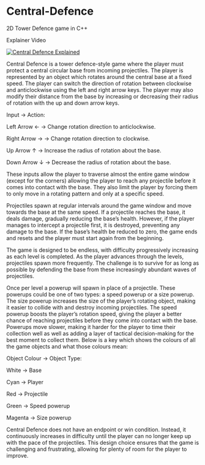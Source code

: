 # Central-Defence

2D Tower Defence game in C++

 Explainer Video

 [![Central Defence Explained](https://img.youtube.com/vi/7UC6AMXg7TQ/0.jpg)](https://www.youtube.com/watch?v=7UC6AMXg7TQ)

Central Defence is a tower defence-style game where the player must protect a central circular base from incoming projectiles. The player is represented by an object which rotates around the central base at a fixed speed. The player can switch the direction of rotation between clockwise and anticlockwise using the left and right arrow keys. The player may also modify their distance from the base by increasing or decreasing their radius of rotation with the up and down arrow keys. 

Input	     ->      Action:

Left Arrow ← 	 ->  Change rotation direction to anticlockwise.

Right Arrow → 	 -> Change rotation direction to clockwise.

Up Arrow ↑ 	  ->   Increase the radius of rotation about the base.

Down Arrow ↓ 	 ->  Decrease the radius of rotation about the base.

These inputs allow the player to traverse almost the entire game window (except for the corners) allowing the player to reach any projectile before it comes into contact with the base. They also limit the player by forcing them to only move in a rotating pattern and only at a specific speed.

Projectiles spawn at regular intervals around the game window and move towards the base at the same speed. If a projectile reaches the base, it deals damage, gradually reducing the base’s health. However, if the player manages to intercept a projectile first, it is destroyed, preventing any damage to the base. If the base’s health be reduced to zero, the game ends and resets and the player must start again from the beginning.

The game is designed to be endless, with difficulty progressively increasing as each level is completed. As the player advances through the levels, projectiles spawn more frequently. The challenge is to survive for as long as possible by defending the base from these increasingly abundant waves of projectiles.

Once per level a powerup will spawn in place of a projectile. These powerups could be one of two types: a speed powerup or a size powerup. The size powerup increases the size of the player’s rotating object, making it easier to collide with and destroy incoming projectiles. The speed powerup boosts the player’s rotation speed, giving the player a better chance of reaching projectiles before they come into contact with the base. Powerups move slower, making it harder for the player to time their collection well as well as adding a layer of tactical decision-making for the best moment to collect them. Below is a key which shows the colours of all the game objects and what those colours mean:

Object Colour	  ->  Object Type:

White      ->       Base

Cyan       ->       Player

Red         ->      Projectile

Green      ->       Speed powerup

Magenta     ->      Size powerup

Central Defence does not have an endpoint or win condition. Instead, it continuously increases in difficulty until the player can no longer keep up with the pace of the projectiles. This design choice ensures that the game is challenging and frustrating, allowing for plenty of room for the player to improve.
